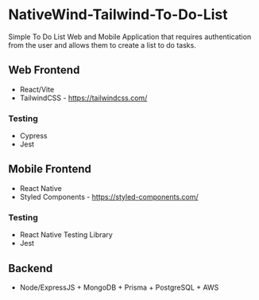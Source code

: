 # NativeWind-Tailwind-To-Do-List

Simple To Do List Web and Mobile Application that requires authentication from the user and allows them to create a list to do tasks.

## Web Frontend

* React/Vite 
* TailwindCSS - https://tailwindcss.com/

### Testing

* Cypress
* Jest


## Mobile Frontend

* React Native
* Styled Components - https://styled-components.com/

### Testing

* React Native Testing Library
* Jest

## Backend

* Node/ExpressJS + MongoDB + Prisma + PostgreSQL + AWS
